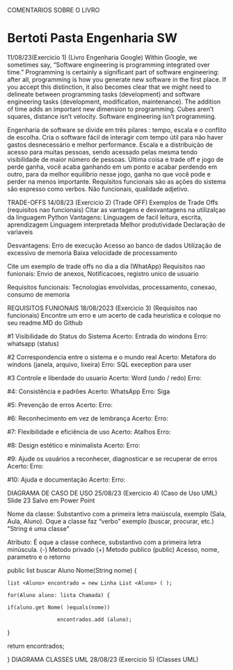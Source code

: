 COMENTARIOS SOBRE O LIVRO
# Bertoti Pasta Engenharia SW
11/08/23(Exercicio 1) (Livro Engenharia Google)
Within Google, we sometimes say, “Software engineering is programming integrated over time.” Programming is certainly a significant part of software engineering: after all, programming is how you generate new software in the first place. If you accept this distinction, it also becomes clear that we might need to delineate between programming tasks (development) and software engineering tasks (development, modification, maintenance). The addition of time adds an important new dimension to programming. Cubes aren’t squares, distance isn’t velocity. Software engineering isn’t programming.

Engenharia de software se divide em três pilares : tempo, escala e o conflito de escolha.
Cria o software fácil de interagir com tempo útil para não haver gastos desnecessário e melhor performance.
Escala e a distribuição de acesso para muitas pessoas, sendo acessado pelas mesma tendo visibilidade de maior número de pessoas.
Última coisa e trade off e jogo de perde ganha, você acaba ganhando em um ponto e acabar perdendo em outro, para da melhor equilíbrio nesse jogo, ganha no que você pode e perder na menos importante.
Requisitos funcionais são as ações do sistema são espresso como verbos.
Não funcionais, qualidade adjetivo.

TRADE-OFFS
14/08/23 (Exercicio 2) (Trade OFF)
Exemplos de Trade Offs (requisitos nao funcionais)
Citar as vantagens e desvantagens na utilizalçao da linguagem Python
Vantagens:
Linguagem de facil leitura, escrita, aprendizagem
Linguagem interpretada
Melhor produtividade
Declaração de variaveis

Desvantagens:
Erro de execução
Acesso ao banco de dados
Utilização de excessivo de memoria
Baixa velocidade de processamento

Cite um exemplo de trade offs no dia a dia (WhatApp)
Requisitos nao funionais: Envio de anexos, Notificacoes, registro unico de usuario

Requisitos funcionais: Tecnologias envolvidas, processamento, conexao, consumo de memoria

REQUISITOS FUNIONAIS
18/08/2023 (Exercicio 3) (Requisitos nao funcionais)
Encontre um erro e um acerto de cada heuristica e coloque no seu readme.MD do Github

#1 Visibilidade do Status do Sistema
Acerto: Entrada do windons
Erro: whatsapp (status)

#2 Correspondencia entre o sistema e o mundo real
Acerto: Metafora do windons (janela, arquivo, lixeira)
Erro: SQL exeception para user 

#3 Controle e liberdade do usuario
Acerto: Word (undo / redo)
Erro: 

#4: Consistência e padrões
Acerto: WhatsApp
Erro: Siga

#5: Prevenção de erros
Acerto:
Erro:

#6: Reconhecimento em vez de lembrança
Acerto:
Erro:

#7: Flexibilidade e eficiência de uso
Acerto: Atalhos
Erro:

#8: Design estético e minimalista
Acerto: 
Erro:

#9: Ajude os usuários a reconhecer, diagnosticar e se recuperar de erros
Acerto:
Erro:

#10: Ajuda e documentação
Acerto:
Erro: 

DIAGRAMA DE CASO DE USO
25/08/23 (Exercicio 4) (Caso de Uso UML)
Slide 23
Salvo em Power Point


Nome da classe: Substantivo com a primeira letra maiúscula, exemplo (Sala, Aula, Aluno).
Oque a classe faz “verbo” exemplo (buscar, procurar, etc.)
"String é uma classe"

Atributo: É oque a classe conhece, substantivo com a primeira letra minúscula.
(-) Metodo privado
(+) Metodo publico (public)
Acesso, nome, parametro e o retorno

public list <Aluno> buscar Aluno Nome(String nome) {

	list <Aluno> encontrado = new Linha List <Aluno> ( );
	
	for(Aluno aluno: lista Chamada) {

	if(aluno.get Nome( )equals(nome))	

                	encontrados.add (aluno);
}

return encontrados;

}
DIAGRAMA CLASSES UML
28/08/23 (Exercicio 5) (Classes UML)




























